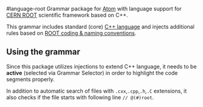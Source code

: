 #language-root
Grammar package for [Atom](http://atom.io) with language support for [CERN ROOT](http://root.cern.ch) scientific framework based on C++.

This grammar includes standard (core) [C++ language](https://atom.io/packages/language-c) and injects additional rules based on [ROOT coding & naming conventions](https://root.cern.ch/coding-conventions).

## Using the grammar
Since this package utilizes injections to extend  C++ language, it needs to be **active** (selected via Grammar Selector) in order to highlight the code segments properly.

In addition to automatic search of files with `.cxx`,`.cpp`,`.h`,`.C`  extensions, it also checks if the file starts with following line `// @(#)root`.
